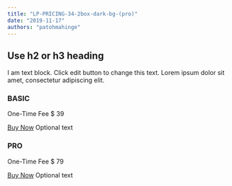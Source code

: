 ```yaml
---
title: "LP-PRICING-34-2box-dark-bg-(pro)"
date: "2019-11-17"
authors: "patohmahinge"
---
```


## Use h2 or h3 heading

I am text block. Click edit button to change this text. Lorem ipsum dolor sit amet, consectetur adipiscing elit.

### BASIC

One-Time Fee $ 39

[Buy Now](#) Optional text

### PRO

One-Time Fee $ 79

[Buy Now](#) Optional text
